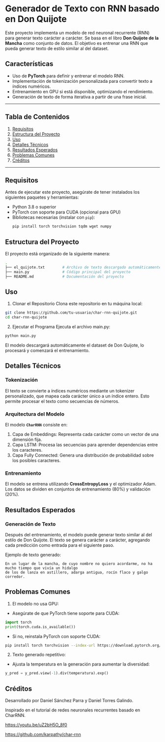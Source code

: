 # Generador de Texto con RNN basado en Don Quijote

Este proyecto implementa un modelo de red neuronal recurrente (RNN) para generar texto carácter a carácter. Se basa en el libro **Don Quijote de la Mancha** como conjunto de datos. El objetivo es entrenar una RNN que pueda generar texto de estilo similar al del dataset.

## Características

- Uso de **PyTorch** para definir y entrenar el modelo RNN.
- Implementación de tokenización personalizada para convertir texto a índices numéricos.
- Entrenamiento en GPU si está disponible, optimizando el rendimiento.
- Generación de texto de forma iterativa a partir de una frase inicial.

---

## Tabla de Contenidos

1. [Requisitos](#requisitos)
2. [Estructura del Proyecto](#estructura-del-proyecto)
3. [Uso](#uso)
4. [Detalles Técnicos](#detalles-técnicos)
5. [Resultados Esperados](#resultados-esperados)
6. [Problemas Comunes](#problemas-comunes)
7. [Créditos](#créditos)

---

## Requisitos

Antes de ejecutar este proyecto, asegúrate de tener instalados los siguientes paquetes y herramientas:

- Python 3.8 o superior
- PyTorch con soporte para CUDA (opcional para GPU)
- Bibliotecas necesarias (instalar con `pip`):
  ```bash
  pip install torch torchvision tqdm wget numpy
    ```
## Estructura del Proyecto
El proyecto está organizado de la siguiente manera:
  ```bash
 .
 ├── el_quijote.txt        # Archivo de texto descargado automáticamente (dataset)
 ├── main.py               # Código principal del proyecto
 ├── README.md             # Documentación del proyecto
  ```
## Uso
1. Clonar el Repositorio
Clona este repositorio en tu máquina local:
```bash
git clone https://github.com/tu-usuario/char-rnn-quijote.git
cd char-rnn-quijote
```
2. Ejecutar el Programa
Ejecuta el archivo main.py:
```bash
python main.py
```
El modelo descargará automáticamente el dataset de Don Quijote, lo procesará y comenzará el entrenamiento.

## Detalles Técnicos
### Tokenización
El texto se convierte a índices numéricos mediante un tokenizer personalizado, que mapea cada carácter único a un índice entero. 
Esto permite procesar el texto como secuencias de números.

### Arquitectura del Modelo
El modelo **`CharRNN`** consiste en:

1. Capa de Embeddings: Representa cada carácter como un vector de una dimensión fija.
2. Capa LSTM: Procesa las secuencias para aprender dependencias entre los caracteres.
3. Capa Fully Connected: Genera una distribución de probabilidad sobre los posibles caracteres.

### Entrenamiento
El modelo se entrena utilizando **CrossEntropyLoss** y el optimizador Adam. Los datos se dividen en conjuntos de entrenamiento (80%) y validación (20%).

## Resultados Esperados
### Generación de Texto
Después del entrenamiento, el modelo puede generar texto similar al del estilo de Don Quijote. El texto se genera carácter a carácter, agregando cada predicción como entrada para el siguiente paso.

Ejemplo de texto generado:
```
En un lugar de la mancha, de cuyo nombre no quiero acordarme, no ha mucho tiempo que vivía un hidalgo
de los de lanza en astillero, adarga antigua, rocín flaco y galgo corredor.
```

## Problemas Comunes
1. El modelo no usa GPU:
- Asegúrate de que PyTorch tiene soporte para CUDA:
```python
import torch
print(torch.cuda.is_available())
```
- Si no, reinstala PyTorch con soporte CUDA:
```bash
pip install torch torchvision --index-url https://download.pytorch.org/whl/cu118
```
2. Texto generado repetitivo:
- Ajusta la temperatura en la generación para aumentar la diversidad:
```python
y_pred = y_pred.view(-1).div(temperatura).exp()
```

## Créditos
Desarrollado por Daniel Sánchez Parra y Daniel Torres Galindo.

Inspirado en el tutorial de redes neuronales recurrentes basado en CharRNN.

https://youtu.be/uZ2bH5O_8f0

https://github.com/karpathy/char-rnn
